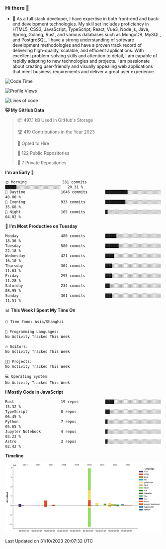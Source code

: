 ### Hi there 👋

- 🌱 As a full stack developer, I have expertise in both front-end and back-end development technologies. My skill set includes proficiency in HTML5, CSS3, JavaScript, TypeScript, React, Vue3, Node.js, Java, Spring, Golang, Rust, and various databases such as MongoDB, MySQL, and PostgreSQL. I have a strong understanding of software development methodologies and have a proven track record of delivering high-quality, scalable, and efficient applications. With excellent problem-solving skills and attention to detail, I am capable of rapidly adapting to new technologies and projects. I am passionate about creating user-friendly and visually appealing web applications that meet business requirements and deliver a great user experience.

<!--START_SECTION:waka-->
![Code Time](http://img.shields.io/badge/Code%20Time-1%2C156%20hrs%2046%20mins-blue)

![Profile Views](http://img.shields.io/badge/Profile%20Views-0-blue)

![Lines of code](https://img.shields.io/badge/From%20Hello%20World%20I%27ve%20Written-6.0%20million%20lines%20of%20code-blue)

**🐱 My GitHub Data** 

> 📦 497.1 kB Used in GitHub's Storage 
 > 
> 🏆 419 Contributions in the Year 2023
 > 
> 💼 Opted to Hire
 > 
> 📜 122 Public Repositories 
 > 
> 🔑 7 Private Repositories 
 > 
**I'm an Early 🐤** 

```text
🌞 Morning                531 commits         █████░░░░░░░░░░░░░░░░░░░░   20.31 % 
🌆 Daytime                1046 commits        ██████████░░░░░░░░░░░░░░░   40.00 % 
🌃 Evening                933 commits         █████████░░░░░░░░░░░░░░░░   35.68 % 
🌙 Night                  105 commits         █░░░░░░░░░░░░░░░░░░░░░░░░   04.02 % 
```
📅 **I'm Most Productive on Tuesday** 

```text
Monday                   480 commits         █████░░░░░░░░░░░░░░░░░░░░   18.36 % 
Tuesday                  580 commits         ██████░░░░░░░░░░░░░░░░░░░   22.18 % 
Wednesday                421 commits         ████░░░░░░░░░░░░░░░░░░░░░   16.10 % 
Thursday                 304 commits         ███░░░░░░░░░░░░░░░░░░░░░░   11.63 % 
Friday                   295 commits         ███░░░░░░░░░░░░░░░░░░░░░░   11.28 % 
Saturday                 234 commits         ██░░░░░░░░░░░░░░░░░░░░░░░   08.95 % 
Sunday                   301 commits         ███░░░░░░░░░░░░░░░░░░░░░░   11.51 % 
```


📊 **This Week I Spent My Time On** 

```text
🕑︎ Time Zone: Asia/Shanghai

💬 Programming Languages: 
No Activity Tracked This Week

🔥 Editors: 
No Activity Tracked This Week

🐱‍💻 Projects: 
No Activity Tracked This Week

💻 Operating System: 
No Activity Tracked This Week
```

**I Mostly Code in JavaScript** 

```text
Rust                     19 repos            ████░░░░░░░░░░░░░░░░░░░░░   15.32 % 
TypeScript               8 repos             ██░░░░░░░░░░░░░░░░░░░░░░░   06.45 % 
Python                   7 repos             █░░░░░░░░░░░░░░░░░░░░░░░░   05.65 % 
Jupyter Notebook         4 repos             █░░░░░░░░░░░░░░░░░░░░░░░░   03.23 % 
Astro                    3 repos             █░░░░░░░░░░░░░░░░░░░░░░░░   02.42 % 
```



**Timeline**

![Lines of Code chart](https://raw.githubusercontent.com/elton/elton/main/assets/bar_graph.png)


 Last Updated on 31/10/2023 20:07:32 UTC
<!--END_SECTION:waka-->

<!--
**elton/elton** is a ✨ _special_ ✨ repository because its `README.md` (this file) appears on your GitHub profile.

Here are some ideas to get you started:

- 🔭 I’m currently working on ...
- 🌱 I’m currently learning ...
- 👯 I’m looking to collaborate on ...
- 🤔 I’m looking for help with ...
- 💬 Ask me about ...
- 📫 How to reach me: ...
- 😄 Pronouns: ...
- ⚡ Fun fact: ...
-->
